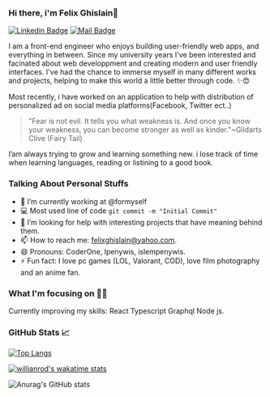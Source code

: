 ### Hi there, i'm Felix Ghislain👋
[![Linkedin Badge](https://img.shields.io/badge/-LinkedIn-0e76a8?style=flat&labelColor=0e76a8&logo=linkedin&logoColor=white)](https://www.linkedin.com/in/felix-ghislain-5421b2163/)
[![Mail Badge](https://img.shields.io/badge/-Instagram-e84393?style=flat&labelColor=e84393&logo=instagram&logoColor=white)](https://instagram.com/islempenywis) 

I am a front-end engineer who enjoys building user-friendly web apps, and everything in between.
Since my university years I've been  interested and facinated about web developpment and creating modern and user friendly interfaces. I've had the chance to immerse myself in many different works and projects, helping to make this world a little better through code. ✨😍

Most recently, i have worked on an application to help with distribution of personalized ad on social media platforms(Facebook, Twitter ect..)

>"Fear is not evil. It tells you what weakness is. And once you know your weakness, you can become stronger as well as kinder."~Gildarts Clive (Fairy Tail)

I’am always trying to grow and learning something new. i lose track of time when learning languages, reading or listining to a good book.


### Talking About Personal Stuffs
- 🔭 I’m currently working at @formyself
- :computer: Most used line of code `git commit -m "Initial Commit"`
- 🤔 I’m looking for help with interesting projects that have meaning behind them.
- 📫 How to reach me: felixghislain@yahoo.com.
- 😄 Pronouns: CoderOne, Ipenywis, islempenywis.
- ⚡ Fun fact: I love pc games (LOL, Valorant, COD), love film photography and an anime fan.

### What I'm focusing on 👨‍💻
Currently improving my skills: React Typescript Graphql Node js.

### GitHub Stats 📈 
[![Top Langs](https://github-readme-stats.vercel.app/api/top-langs/?username=felixghislaindev&layout=compact&theme=dark)](https://github.com/anuraghazra/github-readme-stats)

[![willianrod's wakatime stats](https://github-readme-stats.vercel.app/api/wakatime?username=felixghislain&theme=dark)](https://github.com/anuraghazra/github-readme-stats)

![Anurag's GitHub stats](https://github-readme-stats.vercel.app/api?username=felixghislaindev&show_icons=true&theme=dark&layout=compact)

<!--**felixghislaindev/felixghislaindev** is a ✨ _special_ ✨ repository because its `README.md` (this file) appears on your GitHub profile.
### Hi there, i'm Felix Ghislain👋
Here are some ideas to get you started:

- 🔭 I’m currently working on ...
- 🌱 I’m currently learning Typescript React Graphql Node js
- 👯 I’m looking to collaborate on ...
- 🤔 I’m looking for help with ...
- 💬 Ask me about ...felixghislain@yahoo.com
- 📫 How to reach me: ...
- 😄 Pronouns: ...
- ⚡ Fun fact: ...
-->
